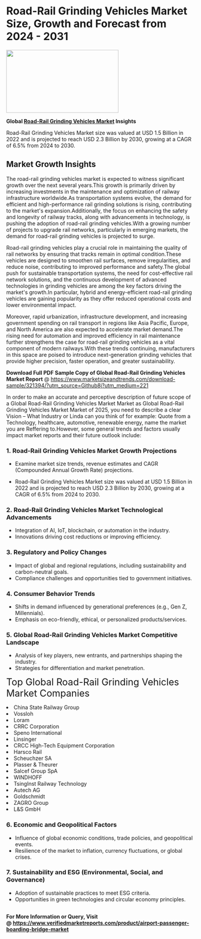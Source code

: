 <H1>Road-Rail Grinding Vehicles Market Size, Growth and Forecast from 2024 - 2031</H1><img class="aligncenter size-medium wp-image-584254" src="https://thirdeyenews.in/wp-content/uploads/2024/09/Global-Market-Research-300x168.jpeg" alt="" width="300" height="168" /><p><strong>Global&nbsp;<a href="https://www.marketsizeandtrends.com/download-sample/321394/?utm_source=Github8j?utm_medium=221">Road-Rail Grinding Vehicles Market</a> Insights</strong></p><p>Road-Rail Grinding Vehicles Market size was valued at USD 1.5 Billion in 2022 and is projected to reach USD 2.3 Billion by 2030, growing at a CAGR of 6.5% from 2024 to 2030.</p><p><h2>Market Growth Insights</h2> <p>The road-rail grinding vehicles market is expected to witness significant growth over the next several years.This growth is primarily driven by increasing investments in the maintenance and optimization of railway infrastructure worldwide.As transportation systems evolve, the demand for efficient and high-performance rail grinding solutions is rising, contributing to the market's expansion.Additionally, the focus on enhancing the safety and longevity of railway tracks, along with advancements in technology, is pushing the adoption of road-rail grinding vehicles.With a growing number of projects to upgrade rail networks, particularly in emerging markets, the demand for road-rail grinding vehicles is projected to surge.</p> <p>Road-rail grinding vehicles play a crucial role in maintaining the quality of rail networks by ensuring that tracks remain in optimal condition.These vehicles are designed to smoothen rail surfaces, remove irregularities, and reduce noise, contributing to improved performance and safety.The global push for sustainable transportation systems, the need for cost-effective rail network solutions, and the continuous development of advanced technologies in grinding vehicles are among the key factors driving the market's growth.In particular, hybrid and energy-efficient road-rail grinding vehicles are gaining popularity as they offer reduced operational costs and lower environmental impact.</p> <p>Moreover, rapid urbanization, infrastructure development, and increasing government spending on rail transport in regions like Asia Pacific, Europe, and North America are also expected to accelerate market demand.The rising need for automation and improved efficiency in rail maintenance further strengthens the case for road-rail grinding vehicles as a vital component of modern railways.With these trends continuing, manufacturers in this space are poised to introduce next-generation grinding vehicles that provide higher precision, faster operation, and greater sustainability.</p> <p><span class=""><strong>Download Full PDF Sample Copy of Global Road-Rail Grinding Vehicles Market Report</strong> @ <a href="https://www.marketsizeandtrends.com/download-sample/321394/?utm_source=Github8j?utm_medium=221" target="_blank">https://www.marketsizeandtrends.com/download-sample/321394/?utm_source=Github8j?utm_medium=221</a></span></p><p>In order to make an accurate and perceptive description of future scope of a Global&nbsp;Road-Rail Grinding Vehicles Market Market as Global&nbsp;Road-Rail Grinding Vehicles Market Market of 2025, you need to describe a clear Vision &ndash; What Industry or Linda can you think of for example: Quote from a Technology, healthcare, automotive, renewable energy, name the market you are Reffering to.However, some general trends and factors usually impact market reports and their future outlook include:</p><h3>1.&nbsp;<strong>Road-Rail Grinding Vehicles Market Growth Projections</strong></h3><ul><li>Examine market size trends, revenue estimates and CAGR (Compounded Annual Growth Rate) projections.</li><li><p>Road-Rail Grinding Vehicles Market size was valued at USD 1.5 Billion in 2022 and is projected to reach USD 2.3 Billion by 2030, growing at a CAGR of 6.5% from 2024 to 2030.</p></li></ul><h3>2.&nbsp;<strong>Road-Rail Grinding Vehicles Market Technological Advancements</strong></h3><ul><li>Integration of AI, IoT, blockchain, or automation in the industry.</li><li>Innovations driving cost reductions or improving efficiency.</li></ul><h3>3.&nbsp;<strong>Regulatory and Policy Changes</strong></h3><ul><li>Impact of global and regional regulations, including sustainability and carbon-neutral goals.</li><li>Compliance challenges and opportunities tied to government initiatives.</li></ul><h3>4.&nbsp;<strong>Consumer Behavior Trends</strong></h3><ul><li>Shifts in demand influenced by generational preferences (e.g., Gen Z, Millennials).</li><li>Emphasis on eco-friendly, ethical, or personalized products/services.</li></ul><h3>5.&nbsp;<strong>Global Road-Rail Grinding Vehicles Market Competitive Landscape</strong></h3><ul><li>Analysis of key players, new entrants, and partnerships shaping the industry.</li><li>Strategies for differentiation and market penetration.</li></ul><p data-pm-slice="1 1 []"><span style="color: inherit; font-family: inherit; font-size: 25px;">Top Global Road-Rail Grinding Vehicles Market Companies</span></p><div class="" data-test-id=""><p><li>China State Railway Group</li><li> Vossloh</li><li> Loram</li><li> CRRC Corporation</li><li> Speno International</li><li> Linsinger</li><li> CRCC High-Tech Equipment Corporation</li><li> Harsco Rail</li><li> Scheuchzer SA</li><li> Plasser & Theurer</li><li> Salcef Group SpA</li><li> WINDHOFF</li><li> TsingInst Railway Technology</li><li> Autech AG</li><li> Goldschmidt</li><li> ZAGRO Group</li><li> L&S GmbH</li></p></div><h3>6.&nbsp;<strong>Economic and Geopolitical Factors</strong></h3><ul><li>Influence of global economic conditions, trade policies, and geopolitical events.</li><li>Resilience of the market to inflation, currency fluctuations, or global crises.</li></ul><h3>7.&nbsp;<strong>Sustainability and ESG (Environmental, Social, and Governance)</strong></h3><ul><li>Adoption of sustainable practices to meet ESG criteria.</li><li>Opportunities in green technologies and circular economy principles.</li></ul><h2><strong style="font-size: 14px;">For More Information or Query, Visit @&nbsp;</strong><a style="background-color: #ffffff; font-size: 14px;" href="https://www.marketsizeandtrends.com/report/road-rail-grinding-vehicles-market/" target="_blank">https://www.verifiedmarketreports.com/product/airport-passenger-boarding-bridge-market</a></h2>